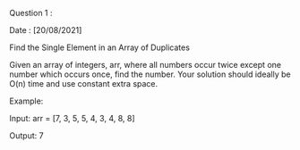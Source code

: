 

Question 1 : 

Date : [20/08/2021] 

Find the Single Element in an Array of Duplicates 

Given an array of integers, arr, where all numbers occur twice except one number which occurs once, find the number. Your solution should ideally be O(n) time and use constant extra space.

Example:

Input: arr = [7, 3, 5, 5, 4, 3, 4, 8, 8]

Output: 7